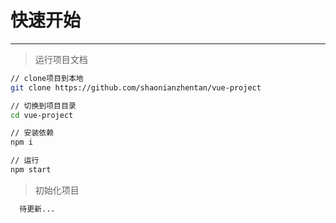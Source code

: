 # 快速开始

---

> 运行项目文档
```bash
// clone项目到本地
git clone https://github.com/shaonianzhentan/vue-project

// 切换到项目目录
cd vue-project

// 安装依赖
npm i

// 运行
npm start

```

> 初始化项目

```bash
  待更新...
```